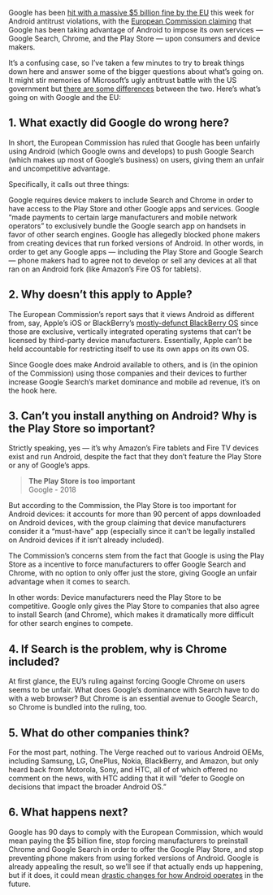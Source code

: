 Google has been [hit with a massive \$5 billion fine by the EU](https://www.theverge.com/2018/7/18/17580694/google-android-eu-fine-antitrust) this week for Android antitrust violations, with the [European Commission claiming](http://europa.eu/rapid/press-release_IP-18-4581_en.htm) that Google has been taking advantage of Android to impose its own services — Google Search, Chrome, and the Play Store — upon consumers and device makers.

It’s a confusing case, so I’ve taken a few minutes to try to break things down here and answer some of the bigger questions about what’s going on. It might stir memories of Microsoft’s ugly antitrust battle with the US government but [there are some differences](https://www.theverge.com/2018/7/18/17587620/google-european-commission-billion-fine-microsoft-antitrust) between the two. Here’s what’s going on with Google and the EU:

## 1. What exactly did Google do wrong here?

In short, the European Commission has ruled that Google has been unfairly using Android (which Google owns and develops) to push Google Search (which makes up most of Google’s business) on users, giving them an unfair and uncompetitive advantage.

Specifically, it calls out three things:

Google requires device makers to include Search and Chrome in order to have access to the Play Store and other Google apps and services.
Google “made payments to certain large manufacturers and mobile network operators” to exclusively bundle the Google search app on handsets in favor of other search engines.
Google has allegedly blocked phone makers from creating devices that run forked versions of Android. In other words, in order to get any Google apps — including the Play Store and Google Search — phone makers had to agree not to develop or sell any devices at all that ran on an Android fork (like Amazon’s Fire OS for tablets).

## 2. Why doesn’t this apply to Apple?

The European Commission’s report says that it views Android as different from, say, Apple’s iOS or BlackBerry’s [mostly-defunct BlackBerry OS](https://www.theverge.com/circuitbreaker/2017/12/18/16790488/blackberry-bb10-os-support-two-more-years-classic) since those are exclusive, vertically integrated operating systems that can’t be licensed by third-party device manufacturers. Essentially, Apple can’t be held accountable for restricting itself to use its own apps on its own OS.

Since Google does make Android available to others, and is (in the opinion of the Commission) using those companies and their devices to further increase Google Search’s market dominance and mobile ad revenue, it’s on the hook here.

## 3. Can’t you install anything on Android? Why is the Play Store so important?

Strictly speaking, yes — it’s why Amazon’s Fire tablets and Fire TV devices exist and run Android, despite the fact that they don’t feature the Play Store or any of Google’s apps.

> **The Play Store is too important**<br />
> Google - 2018

But according to the Commission, the Play Store is too important for Android devices: it accounts for more than 90 percent of apps downloaded on Android devices, with the group claiming that device manufacturers consider it a “must-have” app (especially since it can’t be legally installed on Android devices if it isn’t already included).

The Commission’s concerns stem from the fact that Google is using the Play Store as a incentive to force manufacturers to offer Google Search and Chrome, with no option to only offer just the store, giving Google an unfair advantage when it comes to search.

In other words: Device manufacturers need the Play Store to be competitive. Google only gives the Play Store to companies that also agree to install Search (and Chrome), which makes it dramatically more difficult for other search engines to compete.

## 4. If Search is the problem, why is Chrome included?

At first glance, the EU’s ruling against forcing Google Chrome on users seems to be unfair. What does Google’s dominance with Search have to do with a web browser? But Chrome is an essential avenue to Google Search, so Chrome is bundled into the ruling, too.

## 5. What do other companies think?

For the most part, nothing. The Verge reached out to various Android OEMs, including Samsung, LG, OnePlus, Nokia, BlackBerry, and Amazon, but only heard back from Motorola, Sony, and HTC, all of of which offered no comment on the news, with HTC adding that it will “defer to Google on decisions that impact the broader Android OS.”

## 6. What happens next?

Google has 90 days to comply with the European Commission, which would mean paying the \$5 billion fine, stop forcing manufacturers to preinstall Chrome and Google Search in order to offer the Google Play Store, and stop preventing phone makers from using forked versions of Android. Google is already appealing the result, so we’ll see if that actually ends up happening, but if it does, it could mean [drastic changes for how Android operates](https://www.theverge.com/2018/7/18/17585396/google-android-eu-fine-response) in the future.
